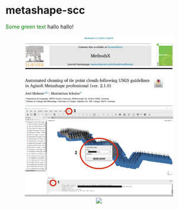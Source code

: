 # metashape-scc

<span style="color: green"> Some green text </span>
hallo hallo!

<div align="center">
    <img src="/images/Title.JPG" width="400px"</img> 
</div>



<div align="center">
    <img src="/images/Upload_ScriptAI.jpg" width="400px"</img> 
</div>

<div align="center">
    <img src="/images/Upload_ScriptAI-01.jpg" width="400px"</img> 
</div>

